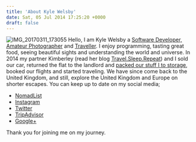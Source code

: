 ```yaml
---
title: 'About Kyle Welsby'
date: Sat, 05 Jul 2014 17:25:20 +0000
draft: false
---
```


![IMG_20170311_173055](http://gonetraveling.me/wp-content/uploads/2014/07/IMG_20170311_173055-1024x316.jpg) Hello, I am Kyle Welsby a [Software Developer,](https://mekyle.com) [Amateur Photographer](https://500px.com/gonetraveling) and [Traveller](https://nomadlist.com/@halfcube). I enjoy programming, tasting great food, seeing beautiful sights and understanding the world and universe. In 2014 my partner Kimberley (read her blog [Travel.Sleep.Repeat](http://travelsleeprepeat.me.uk)) and I sold our car, returned the flat to the landlord and [packed our stuff I to storage](http://gonetraveling.me/2014/06/selling-up/ "Selling up"), booked our flights and started traveling. We have since come back to the United Kingdom, and still, explore the United Kingdom and Europe on shorter escapes. You can keep up to date on my social media;

*   [NomadList](https://nomadlist.com/@halfcube)
*   [Instagram](https://instagram.com/halfcubeuk "Kyle Welsby on Instagram")
*   [Twitter](https://twitter.com/halfcube "Kyle Welsby on Twitter")
*   [TripAdvisor](http://www.tripadvisor.co.uk/members/KyleW776 "Kyle Welsby on TripAdvisor")
*   [Google+](https://plus.google.com/u/0/+KyleWelsby/reviews "Kyle Welsby on Google+")

Thank you for joining me on my journey.